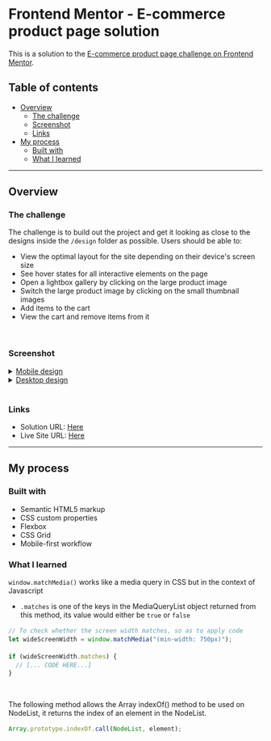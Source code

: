 # Frontend Mentor - E-commerce product page solution

This is a solution to the [E-commerce product page challenge on Frontend Mentor](https://www.frontendmentor.io/challenges/ecommerce-product-page-UPsZ9MJp6).

## Table of contents

- [Overview](#overview)
  - [The challenge](#the-challenge)
  - [Screenshot](#screenshot)
  - [Links](#links)
- [My process](#my-process)
  - [Built with](#built-with)
  - [What I learned](#what-i-learned)

<hr>

## Overview

### The challenge

The challenge is to build out the project and get it looking as close to the designs inside the `/design` folder as possible. Users should be able to:

- View the optimal layout for the site depending on their device's screen size
- See hover states for all interactive elements on the page
- Open a lightbox gallery by clicking on the large product image
- Switch the large product image by clicking on the small thumbnail images
- Add items to the cart
- View the cart and remove items from it

<br/>

### Screenshot

<details>
<summary style=cursor:pointer><u>Mobile design</u></summary>
<img style=vertical-align:top src="./images/screenshot-mobile-design-menu.png" width="300">
<img src="./images/screenshot-mobile-design.png" width="300">

</details>

<details>
<summary style=cursor:pointer><u>Desktop design</u></summary>
  <img src="./images/screenshot-desktop-design.png" width="600">
  <img src="./images/screenshot-desktop-design-lightbox.png" width="600">
</details>

<br/>

### Links

- Solution URL: [Here](https://github.com/ritatanght/ecommerce-product-page/)
- Live Site URL: [Here](https://ritatanght.github.io/ecommerce-product-page/)

<hr>

## My process

### Built with

- Semantic HTML5 markup
- CSS custom properties
- Flexbox
- CSS Grid
- Mobile-first workflow

### What I learned

`window.matchMedia()` works like a media query in CSS but in the context of Javascript

- `.matches` is one of the keys in the MediaQueryList object returned from this method, its value would either be `true` or `false`

```js
// To check whether the screen width matches, so as to apply code
let wideScreenWidth = window.matchMedia("(min-width: 750px)");

if (wideScreenWidth.matches) {
  // [... CODE HERE...]
}
```

<br/>

The following method allows the Array indexOf() method to be used on NodeList, it returns the index of an element in the NodeList.

```js
Array.prototype.indexOf.call(NodeList, element);
```
